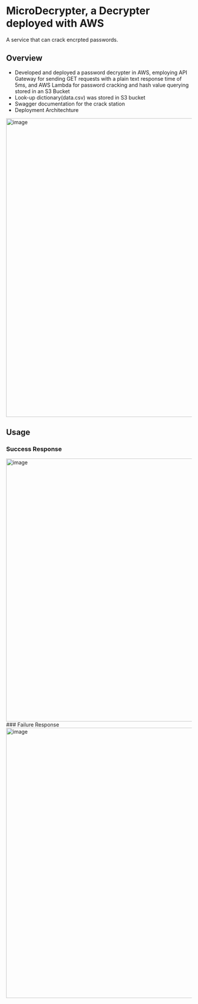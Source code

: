 # MicroDecrypter, a Decrypter deployed with AWS

A service that can crack encrpted passwords.

## Overview

* Developed and deployed a password decrypter in AWS, employing API Gateway for sending GET requests with a plain text response time of 5ms, and AWS Lambda for password cracking and hash value querying stored in an S3 Bucket
* Look-up dictionary(data.csv) was stored in S3 bucket
* Swagger documentation for the crack station
* Deployment Architechture
<img width="811" alt="image" src="https://user-images.githubusercontent.com/101235319/220413027-3bc9cf6f-c3a4-4021-99a0-de3dc63ab5a8.png">

## Usage

### Success Response

<img width="714" alt="image" src="https://user-images.githubusercontent.com/101235319/220413117-f58ee7f9-1fe8-4bdd-b95f-9c1e3c1636b9.png">
### Failure Response

<img width="734" alt="image" src="https://user-images.githubusercontent.com/101235319/220413179-0943a34b-2e1b-4d28-b1b3-31bc014d2154.png">
